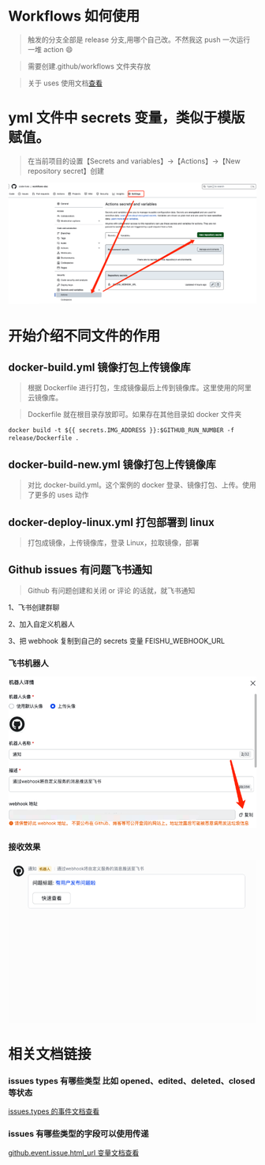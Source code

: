 # Workflows 如何使用

> 触发的分支全部是 release 分支,用哪个自己改。不然我这 push 一次运行一堆 action 😄

> 需要创建.github/workflows 文件夹存放

> 关于 uses 使用文档[查看](https://github.com/marketplace?type=actions)

# yml 文件中 secrets 变量，类似于模版赋值。

> 在当前项目的设置【Secrets and variables】->【Actions】->【New repository secret】创建

![secre Image](images/secret.png)

# 开始介绍不同文件的作用

## docker-build.yml 镜像打包上传镜像库

> 根据 Dockerfile 进行打包，生成镜像最后上传到镜像库。这里使用的阿里云镜像库。

> Dockerfile 就在根目录存放即可。如果存在其他目录如 docker 文件夹

```
docker build -t ${{ secrets.IMG_ADDRESS }}:$GITHUB_RUN_NUMBER -f release/Dockerfile .
```

## docker-build-new.yml 镜像打包上传镜像库

> 对比 docker-build.yml。这个案例的 docker 登录、镜像打包、上传。使用了更多的 uses 动作

## docker-deploy-linux.yml 打包部署到 linux

> 打包成镜像，上传镜像库，登录 Linux，拉取镜像，部署

## Github issues 有问题飞书通知

> Github 有问题创建和关闭 or 评论 的话就，就飞书通知

1、飞书创建群聊

2、加入自定义机器人

3、把 webhook 复制到自己的 secrets 变量 FEISHU_WEBHOOK_URL

### 飞书机器人

![secre Image](images/feishu-bot.png)

### 接收效果

![secre Image](images/feishu.png)

# 相关文档链接

### issues types 有哪些类型 比如 opened、edited、deleted、closed 等状态

[issues.types 的事件文档查看](https://docs.github.com/en/actions/using-workflows/events-that-trigger-workflows#issues)

### issues 有哪些类型的字段可以使用传递

[github.event.issue.html_url 变量文档查看](https://docs.github.com/en/rest/issues/issues?apiVersion=2022-11-28)
